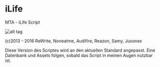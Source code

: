 iLife
=====

MTA - iLife Script

![alt tag](http://fachspace.de/hosting/uploads/1434968865.png)

(c)2013 - 2016
ReWrite, Noneatme, Audifire, Reazon, Samy, Jusonex

Diese Version des Scriptes wird an den aktuellen Standard angepasst.
Eine Datenbank und Assets folgen, sobald das Script in meinen Augen nutzbar ist.